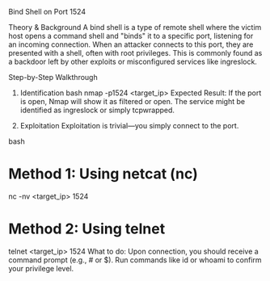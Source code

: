 Bind Shell on Port 1524

Theory & Background
A bind shell is a type of remote shell where the victim host opens a command shell and "binds" it to a specific port, listening for an incoming connection. When an attacker connects to this port, they are presented with a shell, often with root privileges. This is commonly found as a backdoor left by other exploits or misconfigured services like ingreslock.

Step-by-Step Walkthrough
1. Identification
bash
nmap -p1524 <target_ip>
Expected Result: If the port is open, Nmap will show it as filtered or open. The service might be identified as ingreslock or simply tcpwrapped.

2. Exploitation
Exploitation is trivial—you simply connect to the port.

bash
# Method 1: Using netcat (nc)
nc -nv <target_ip> 1524

# Method 2: Using telnet
telnet <target_ip> 1524
What to do: Upon connection, you should receive a command prompt (e.g., # or $). Run commands like id or whoami to confirm your privilege level.
